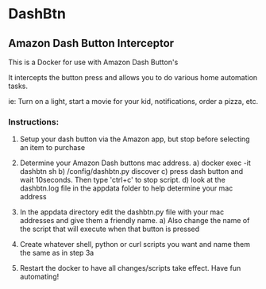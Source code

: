 # DashBtn
## Amazon Dash Button Interceptor

This is a Docker for use with Amazon Dash Button's

It intercepts the button press and allows you to do various home automation tasks.

ie: Turn on a light, start a movie for your kid, notifications, order a pizza, etc.

### Instructions:

1) Setup your dash button via the Amazon app, but stop before selecting an item to purchase

2) Determine your Amazon Dash buttons mac address.
  a) docker exec -it dashbtn sh
  b) /config/dashbtn.py discover 
  c) press dash button and wait 10seconds. Then type 'ctrl+c' to stop script. 
  d) look at the dashbtn.log file in the appdata folder to help determine your mac address 

3) In the appdata directory edit the dashbtn.py file with your mac addresses and give them a friendly name.
  a) Also change the name of the script that will execute when that button is pressed

4) Create whatever shell, python or curl scripts you want and name them the same as in step 3a

5) Restart the docker to have all changes/scripts take effect. Have fun automating!
